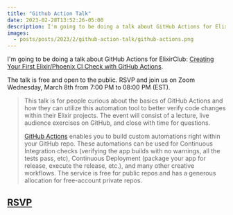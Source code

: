 ```yaml
---
title: "Github Action Talk"
date: 2023-02-28T13:52:26-05:00
description: I'm going to be doing a talk about GitHub Actions for ElixirClub.
images:
  - posts/posts/2023/2/github-action-talk/github-actions.png
---
```


I'm going to be doing a talk about GitHub Actions for ElixirClub: [Creating Your First Elixir/Phoenix CI Check with GitHub Actions](https://www.elixirclub.org/c/topic-events/github-actions). 

The talk is free and open to the public. RSVP and join us on Zoom Wednesday, March 8th from 7:00 PM to 08:00 PM (EST).

> This talk is for people curious about the basics of GitHub Actions and how they can utilize this automation tool to better verify code changes within their Elixir projects. The event will consist of a lecture, live audience exercises on GitHub, and close with time for questions.
> 
> [GitHub Actions](https://docs.github.com/en/actions) enables you to build custom automations right within your GitHub repo. These automations can be used for Continuous Integration checks (verifying the app builds with no warnings, all the tests pass, etc), Continuous Deployment (package your app for release, execute the release, etc.), and many other creative workflows. The service is free for public repos and has a generous allocation for free-account private repos.

## [RSVP](https://www.elixirclub.org/c/topic-events/github-actions)
